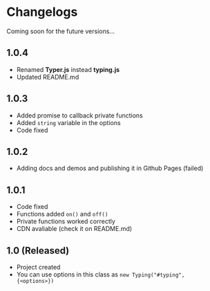 # Changelogs

Coming soon for the future versions...

## 1.0.4
- Renamed **Typer.js** instead **typing.js**
- Updated README.md

## 1.0.3
- Added promise to callback private functions
- Added `string` variable in the options
- Code fixed

## 1.0.2
- Adding docs and demos and publishing it in Github Pages (failed)

## 1.0.1
- Code fixed
- Functions added `on()` and `off()`
- Private functions worked correctly
- CDN avaliable (check it on README.md)

## 1.0 (Released)
- Project created
- You can use options in this class as `new Typing("#typing", {<options>})`